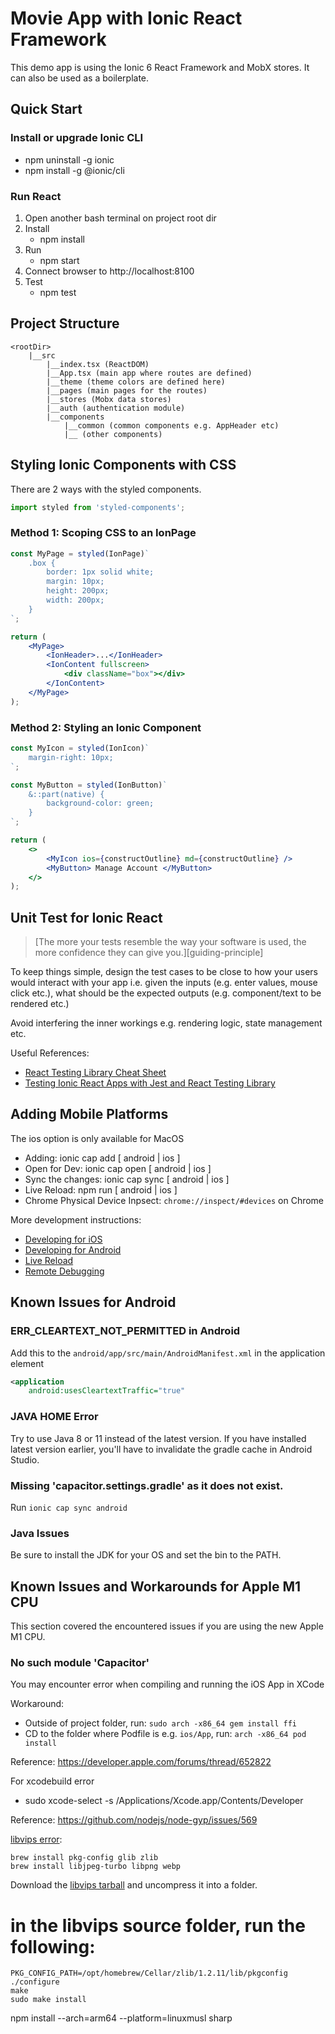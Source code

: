 # Movie App with Ionic React Framework

This demo app is using the Ionic 6 React Framework and MobX stores. It can also be used as a boilerplate.

## Quick Start

### Install or upgrade Ionic CLI

-   npm uninstall -g ionic
-   npm install -g @ionic/cli

### Run React

1. Open another bash terminal on project root dir
1. Install
    - npm install
1. Run
    - npm start
1. Connect browser to http://localhost:8100
1. Test
    - npm test

## Project Structure

```
<rootDir>
    |__src
        |__index.tsx (ReactDOM)
        |__App.tsx (main app where routes are defined)
        |__theme (theme colors are defined here)
        |__pages (main pages for the routes)
        |__stores (Mobx data stores)
        |__auth (authentication module)
        |__components
            |__common (common components e.g. AppHeader etc)
            |__ (other components)
```

## Styling Ionic Components with CSS

There are 2 ways with the styled components.

```ts
import styled from 'styled-components';
```

### Method 1: Scoping CSS to an IonPage

```jsx
const MyPage = styled(IonPage)`
    .box {
        border: 1px solid white;
        margin: 10px;
        height: 200px;
        width: 200px;
    }
`;

return (
    <MyPage>
        <IonHeader>...</IonHeader>
        <IonContent fullscreen>
            <div className="box"></div>
        </IonContent>
    </MyPage>
);
```

### Method 2: Styling an Ionic Component

```jsx
const MyIcon = styled(IonIcon)`
    margin-right: 10px;
`;

const MyButton = styled(IonButton)`
    &::part(native) {
        background-color: green;
    }
`;

return (
    <>
        <MyIcon ios={constructOutline} md={constructOutline} />
        <MyButton> Manage Account </MyButton>
    </>
);
```

## Unit Test for Ionic React

> [The more your tests resemble the way your software is used, the more
> confidence they can give you.][guiding-principle]

To keep things simple, design the test cases to be close to how your users would interact with your app i.e. given the inputs (e.g. enter values, mouse click etc.), what should be the expected outputs (e.g. component/text to be rendered etc.)

Avoid interfering the inner workings e.g. rendering logic, state management etc.

Useful References:

-   [React Testing Library Cheat Sheet](https://www.codecademy.com/learn/learn-react-testing/modules/react-testing-library/cheatsheet)
-   [Testing Ionic React Apps with Jest and React Testing Library](https://ionicframework.com/blog/testing-ionic-react-apps-with-jest-and-react-testing-library/?_gl=1*11coi2c*_ga*MTM1NDM4MDMwNy4xNjUwOTgyNTkw*_ga_REH9TJF6KF*MTY1MzExMzE5MC40LjEuMTY1MzExMzcyMy4w)

## Adding Mobile Platforms

The ios option is only available for MacOS

-   Adding: ionic cap add [ android | ios ]
-   Open for Dev: ionic cap open [ android | ios ]
-   Sync the changes: ionic cap sync [ android | ios ]
-   Live Reload: npm run [ android | ios ]
-   Chrome Physical Device Inpsect: `chrome://inspect/#devices` on Chrome

More development instructions:

-   [Developing for iOS](https://ionicframework.com/docs/developing/ios)
-   [Developing for Android](https://ionicframework.com/docs/developing/android)
-   [Live Reload](https://capacitorjs.com/docs/guides/live-reload)
-   [Remote Debugging](https://ionicframework.com/docs/troubleshooting/debugging)

## Known Issues for Android

### ERR_CLEARTEXT_NOT_PERMITTED in Android

Add this to the `android/app/src/main/AndroidManifest.xml` in the application element

```xml
<application
    android:usesCleartextTraffic="true"
```

### JAVA HOME Error

Try to use Java 8 or 11 instead of the latest version. If you have installed latest version earlier, you'll have to invalidate the gradle cache in Android Studio.

### Missing 'capacitor.settings.gradle' as it does not exist.

Run `ionic cap sync android`

### Java Issues

Be sure to install the JDK for your OS and set the bin to the PATH.

## Known Issues and Workarounds for Apple M1 CPU

This section covered the encountered issues if you are using the new Apple M1 CPU.

### No such module 'Capacitor'

You may encounter error when compiling and running the iOS App in XCode

Workaround:

-   Outside of project folder, run: `sudo arch -x86_64 gem install ffi`
-   CD to the folder where Podfile is e.g. `ios/App`, run: `arch -x86_64 pod install`

Reference: https://developer.apple.com/forums/thread/652822

For xcodebuild error

-   sudo xcode-select -s /Applications/Xcode.app/Contents/Developer

Reference: https://github.com/nodejs/node-gyp/issues/569

[libvips error](https://github.com/lovell/sharp/issues/2460):

```
brew install pkg-config glib zlib
brew install libjpeg-turbo libpng webp
```

Download the [libvips tarball](https://github.com/libvips/libvips/releases) and uncompress it into a folder.

# in the libvips source folder, run the following:

```
PKG_CONFIG_PATH=/opt/homebrew/Cellar/zlib/1.2.11/lib/pkgconfig ./configure
make
sudo make install
```

npm install --arch=arm64 --platform=linuxmusl sharp
